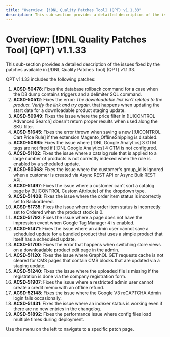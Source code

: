 ```yaml
---
title: "Overview: [!DNL Quality Patches Tool] (QPT) v1.1.33"
description: This sub-section provides a detailed description of the issues fixed by the patches available in [!DNL Quality Patches Tool] (QPT) v1.1.33.
---
```

# Overview: [!DNL Quality Patches Tool] (QPT) v1.1.33

This sub-section provides a detailed description of the issues fixed by the patches available in [!DNL Quality Patches Tool] (QPT) v1.1.33.

QPT v1.1.33 includes the following patches:

1. **ACSD-50478**: Fixes the database rollback command for a case when the DB dump contains triggers and a delimiter SQL command.
1. **ACSD-50512**: Fixes the error: *The downloadable link isn't related to the product. Verify the link and try again.*  that happens when updating the start date for a downloadable product staging update.
1. **ACSD-50949**: Fixes the issue where the price filter in [!UICONTROL Advanced Search] doesn't return proper results when used along the SKU filter.
1. **ACSD-51645**: Fixes the error thrown when saving a new [!UICONTROL Cart Price Rule] if the extension Magento_OfflineShipping is disabled.
1. **ACSD-50895**: Fixes the issue where [!DNL Google Analytics] 3 GTM tags are not fired if [!DNL Google Analytics] 4 GTM is not configured.
1. **ACSD-51102**: Fixes the issue where a catalog rule that is applied to a large number of products is not correctly indexed when the rule is enabled by a scheduled update.
1. **ACSD-50368**: Fixes the issue where the customer's group_id is ignored when a customer is created via Async REST API or Async Bulk REST API.
1. **ACSD-51497**: Fixes the issue where a customer can't sort a catalog page by [!UICONTROL Custom Attribute] of the dropdown type.
1. **ACSD-51408**: Fixes the issue where the order item status is incorrectly set to Backordered.
1. **ACSD-51735**: Fixes the issue where the order item status is incorrectly set to Ordered when the product stock is 0.
1. **ACSD-51792**: Fixes the issue where a page does not have the impression event when Google Tag Manager 4 is enabled.
1. **ACSD-51471**: Fixes the issue where an admin user cannot save a scheduled update for a bundled product that uses a simple product that itself has a scheduled update.
1. **ACSD-51700**: Fixes the error that happens when switching store views on a downloadable product edit page in the admin.
1. **ACSD-51120**: Fixes the issue where GraphQL GET requests cache is not cleared for CMS pages that contain CMS blocks that are updated via a staging update.
1. **ACSD-51240**: Fixes the issue where the uploaded file is missing if the registration is done via the company registration form.
1. **ACSD-51907**: Fixes the issue where a restricted admin user cannot create a credit memo with an offline refund.
1. **ACSD-52148**: Fixes the issue where the Google V3 reCAPTCHA Admin login fails occasionally.
1. **ACSD-51431**: Fixes the issue where an indexer status is working even if there are no new entries in the changelog.
1. **ACSD-51892**: Fixes the performance issue where config files load multiple times during deployment.

Use the menu on the left to navigate to a specific patch page.
